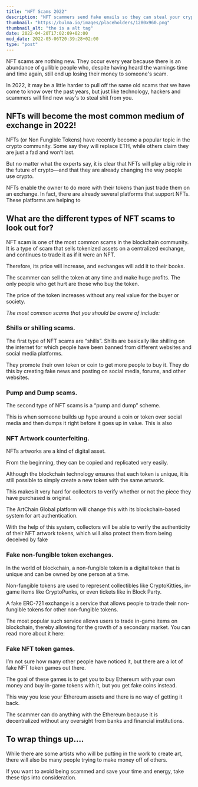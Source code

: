 ```yaml
---
title: "NFT Scams 2022"
description: "NFT scammers send fake emails so they can steal your crypto by making fake websites. Learn about these and other scams when trading NFTs and other crypto."
thumbnail: "https://bulma.io/images/placeholders/1280x960.png"
thumbnail_alt: "the is a alt tag"
date: 2022-04-20T17:02:09+02:00
mod_date: 2022-05-06T20:39:28+02:00
type: "post"
---
```

NFT scams are nothing new. They occur every year because there is an abundance of gullible people who, despite having heard the warnings time and time again, still end up losing their money to someone's scam.

In 2022, it may be a little harder to pull off the same old scams that we have come to know over the past years, but just like technology, hackers and scammers will find new way's to steal shit from you.

## NFTs will become the most common medium of exchange in 2022!

NFTs (or Non Fungible Tokens) have recently become a popular topic in the crypto community. Some say they will replace ETH, while others claim they are just a fad and won’t last.

But no matter what the experts say, it is clear that NFTs will play a big role in the future of crypto—and that they are already changing the way people use crypto.

NFTs enable the owner to do more with their tokens than just trade them on an exchange. In fact, there are already several platforms that support NFTs. These platforms are helping to

## What are the different types of NFT scams to look out for?

NFT scam is one of the most common scams in the blockchain community. It is a type of scam that sells tokenized assets on a centralized exchange, and continues to trade it as if it were an NFT.

Therefore, its price will increase, and exchanges will add it to their books.

The scammer can sell the token at any time and make huge profits. The only people who get hurt are those who buy the token.

The price of the token increases without any real value for the buyer or society.

*The most common scams that you should be aware of include:*

### Shills or shilling scams.

The first type of NFT scams are “shills”. Shills are basically like shilling on the internet for which people have been banned from different websites and social media platforms.

They promote their own token or coin to get more people to buy it. They do this by creating fake news and posting on social media, forums, and other websites.

### Pump and Dump scams.

The second type of NFT scams is a “pump and dump” scheme.

This is when someone builds up hype around a coin or token over social media and then dumps it right before it goes up in value. This is also

### NFT Artwork counterfeiting.

NFTs artworks are a kind of digital asset.

From the beginning, they can be copied and replicated very easily.

Although the blockchain technology ensures that each token is unique, it is still possible to simply create a new token with the same artwork.

This makes it very hard for collectors to verify whether or not the piece they have purchased is original.

The ArtChain Global platform will change this with its blockchain-based system for art authentication.

With the help of this system, collectors will be able to verify the authenticity of their NFT artwork tokens, which will also protect them from being deceived by fake

### Fake non-fungible token exchanges.

In the world of blockchain, a non-fungible token is a digital token that is unique and can be owned by one person at a time.

Non-fungible tokens are used to represent collectibles like CryptoKitties, in-game items like CryptoPunks, or even tickets like in Block Party.

A fake ERC-721 exchange is a service that allows people to trade their non-fungible tokens for other non-fungible tokens.

The most popular such service allows users to trade in-game items on blockchain, thereby allowing for the growth of a secondary market. You can read more about it here:

### Fake NFT token games.

I’m not sure how many other people have noticed it, but there are a lot of fake NFT token games out there.

The goal of these games is to get you to buy Ethereum with your own money and buy in-game tokens with it, but you get fake coins instead.

This way you lose your Ethereum assets and there is no way of getting it back.

The scammer can do anything with the Ethereum because it is decentralized without any oversight from banks and financial institutions.

## To wrap things up….

While there are some artists who will be putting in the work to create art, there will also be many people trying to make money off of others.

If you want to avoid being scammed and save your time and energy, take these tips into consideration.
